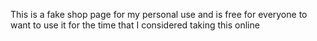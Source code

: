 

This is a fake shop page for my personal use and is free for everyone to want to use it for the time that I considered taking this online
